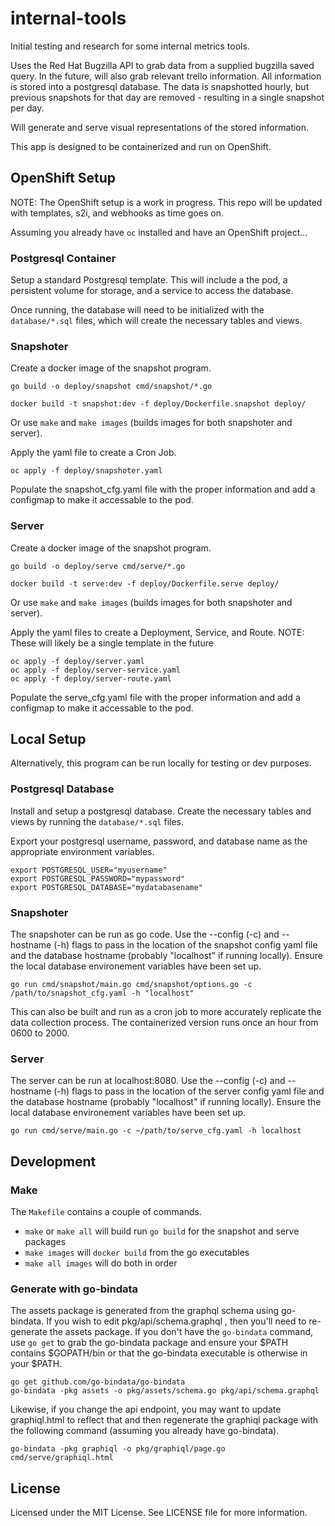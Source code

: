 # internal-tools
Initial testing and research for some internal metrics tools.

Uses the Red Hat Bugzilla API to grab data from a supplied bugzilla saved query.  In the future, will also grab relevant trello information.  All information is stored into a postgresql database.  The data is snapshotted hourly, but previous snapshots for that day are removed - resulting in a single snapshot per day.

Will generate and serve visual representations of the stored information.

This app is designed to be containerized and run on OpenShift.

## OpenShift Setup

NOTE: The OpenShift setup is a work in progress.  This repo will be updated with templates, s2i, and webhooks as time goes on.

Assuming you already have `oc` installed and have an OpenShift project...

### Postgresql Container

Setup a standard Postgresql template.  This will include a the pod, a persistent volume for storage, and a service to access the database.

Once running, the database will need to be initialized with the `database/*.sql` files, which will create the necessary tables and views.

### Snapshoter

Create a docker image of the snapshot program.

    go build -o deploy/snapshot cmd/snapshot/*.go

    docker build -t snapshot:dev -f deploy/Dockerfile.snapshot deploy/

Or use `make` and `make images` (builds images for both snapshoter and server).

Apply the yaml file to create a Cron Job.

    oc apply -f deploy/snapshoter.yaml

Populate the snapshot_cfg.yaml file with the proper information and add a configmap  to make it accessable to the pod.

### Server

Create a docker image of the snapshot program.

    go build -o deploy/serve cmd/serve/*.go

    docker build -t serve:dev -f deploy/Dockerfile.serve deploy/

Or use `make` and `make images` (builds images for both snapshoter and server).

Apply the yaml files to create a Deployment, Service, and Route.  NOTE: These will likely be a single template in the future

    oc apply -f deploy/server.yaml
    oc apply -f deploy/server-service.yaml
    oc apply -f deploy/server-route.yaml

Populate the serve_cfg.yaml file with the proper information and add a configmap  to make it accessable to the pod.


## Local Setup

Alternatively, this program can be run locally for testing or dev purposes.

### Postgresql Database

Install and setup a postgresql database.  Create the necessary tables and views by running the `database/*.sql` files.

Export your postgresql username, password, and database name as the appropriate environment variables.

    export POSTGRESQL_USER="myusername"
    export POSTGRESQL_PASSWORD="mypassword"
    export POSTGRESQL_DATABASE="mydatabasename"

### Snapshoter

The snapshoter can be run as go code.  Use the --config (-c) and --hostname (-h) flags to pass in the location of the snapshot config yaml file and the database hostname (probably "localhost" if running locally).  Ensure the local database environement variables have been set up.

    go run cmd/snapshot/main.go cmd/snapshot/options.go -c /path/to/snapshot_cfg.yaml -h "localhost"

This can also be built and run as a cron job to more accurately replicate the data collection process.  The containerized version runs once an hour from 0600 to 2000.

### Server

The server can be run at localhost:8080.  Use the --config (-c) and --hostname (-h) flags to pass in the location of the server config yaml file and the database hostname (probably "localhost" if running locally).  Ensure the local database environement variables have been set up.

    go run cmd/serve/main.go -c ~/path/to/serve_cfg.yaml -h localhost



## Development

### Make

The `Makefile` contains a couple of commands.

* `make` or `make all` will build run `go build` for the snapshot and serve packages
* `make images` will `docker build` from the go executables
* `make all images` will do both in order

### Generate with go-bindata

The assets package is generated from the graphql schema using go-bindata.  If you wish to edit pkg/api/schema.graphql , then you'll need to re-generate the assets package.  If you don't have the `go-bindata` command, use `go get` to grab the go-bindata package and ensure your $PATH contains $GOPATH/bin or that the go-bindata executable is otherwise in your $PATH.

```
go get github.com/go-bindata/go-bindata
go-bindata -pkg assets -o pkg/assets/schema.go pkg/api/schema.graphql
```

Likewise, if you change the api endpoint, you may want to update graphiql.html to reflect that and then regenerate the graphiql package with the following command (assuming you already have go-bindata).  

```
go-bindata -pkg graphiql -o pkg/graphiql/page.go cmd/serve/graphiql.html
```

## License

Licensed under the MIT License.  See LICENSE file for more information.